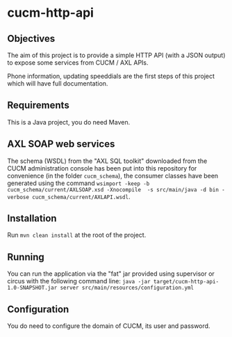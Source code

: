 cucm-http-api
=============

Objectives
----------

The aim of this project is to provide a simple HTTP API (with a JSON output) to expose some services from CUCM / AXL APIs.

Phone information, updating speeddials are the first steps of this project which will have full documentation.

Requirements
------------

This is a Java project, you do need Maven.

AXL SOAP web services
---------------------

The schema (WSDL) from the "AXL SQL toolkit" downloaded from the CUCM administration console has been put into this repository for convenience (in the folder `cucm_schema`), the consumer classes have been generated using the command `wsimport -keep -b cucm_schema/current/AXLSOAP.xsd -Xnocompile  -s src/main/java -d bin -verbose cucm_schema/current/AXLAPI.wsdl`.

Installation
------------

Run `mvn clean install` at the root of the project.

Running
-------

You can run the application via the "fat" jar provided using supervisor or circus with the following command line:
`java -jar target/cucm-http-api-1.0-SNAPSHOT.jar server src/main/resources/configuration.yml`

Configuration
--------------

You do need to configure the domain of CUCM, its user and password.
